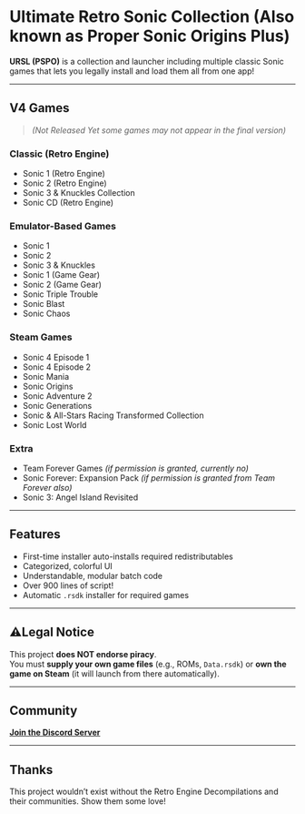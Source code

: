 # Ultimate Retro Sonic Collection (Also known as Proper Sonic Origins Plus)

**URSL (PSPO)** is a collection and launcher including multiple classic Sonic games that lets you legally install and load them all from one app!

---

## V4 Games  
> *(Not Released Yet some games may not appear in the final version)*

### Classic (Retro Engine)
- Sonic 1 (Retro Engine)
- Sonic 2 (Retro Engine)
- Sonic 3 & Knuckles Collection
- Sonic CD (Retro Engine)

### Emulator-Based Games
- Sonic 1
- Sonic 2  
- Sonic 3 & Knuckles  
- Sonic 1 (Game Gear)  
- Sonic 2 (Game Gear)  
- Sonic Triple Trouble  
- Sonic Blast  
- Sonic Chaos  

### Steam Games
- Sonic 4 Episode 1  
- Sonic 4 Episode 2  
- Sonic Mania  
- Sonic Origins  
- Sonic Adventure 2  
- Sonic Generations  
- Sonic & All-Stars Racing Transformed Collection  
- Sonic Lost World  

### Extra
- Team Forever Games *(if permission is granted, currently no)*  
- Sonic Forever: Expansion Pack *(if permission is granted from Team Forever also)*  
- Sonic 3: Angel Island Revisited  

---

## Features
- First-time installer auto-installs required redistributables
- Categorized, colorful UI
- Understandable, modular batch code
- Over 900 lines of script!
- Automatic `.rsdk` installer for required games

---

## ⚠Legal Notice
This project **does NOT endorse piracy**.  
You must **supply your own game files** (e.g., ROMs, `Data.rsdk`) or **own the game on Steam** (it will launch from there automatically).

---

## Community
**[Join the Discord Server](https://discord.gg/kSM2C7QSmU)**

---

## Thanks
This project wouldn’t exist without the Retro Engine Decompilations and their communities. Show them some love!
